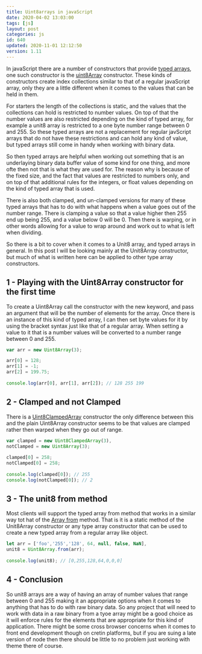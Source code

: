 ```yaml
---
title: Uint8arrays in javaScript
date: 2020-04-02 13:03:00
tags: [js]
layout: post
categories: js
id: 640
updated: 2020-11-01 12:12:50
version: 1.11
---
```


In javaScript there are a number of constructors that provide [typed arrays](https://developer.mozilla.org/en-US/docs/Web/JavaScript/Reference/Global_Objects/TypedArray), one such constructor is the [uint8Array](https://developer.mozilla.org/en-US/docs/Web/JavaScript/Reference/Global_Objects/Uint8Array) constructor. These kinds of constructors create index collections similar to that of a regular javaScript array, only they are a little different when it comes to the values that can be held in them.

For starters the length of the collections is static, and the values that the collections can hold is restricted to number values. On top of that the number values are also restricted depending on the kind of typed array, for example a unit8 array is restricted to a one byte number range between 0 and 255. So these typed arrays are not a replacement for regular javScript arrays that do not have these restrictions and can hold any kind of value, but typed arrays still come in handy when working with binary data.

So then typed arrays are helpful when working out something that is an underlaying binary data buffer value of some kind for one thing, and more ofte then not that is what they are used for. The reason why is because of the fixed size, and the fact that values are restricted to numbers only, and on top of that additional rules for the integers, or float values depending on the kind of typed array that is used. 

There is also both clamped, and un-clamped versions for many of these typed arrays that has to do with what happens when a value goes out of the number range. There is clamping a value so that a value higher then 255 end up being 255, and a value below 0 will be 0. Then there is warping, or in other words allowing for a value to wrap around and work out to what is left when dividing.

So there is a bit to cover when it comes to a Unit8 array, and typed arrays in general. In this post I will be looking mainly at the Unit8Array constructor, but much of what is written here can be applied to other type array constructors.

<!-- more -->

## 1 - Playing with the Uint8Array constructor for the first time

To create a Uint8Array call the constructor with the new keyword, and pass an argument that will be the number of elements for the array. Once there is an instance of this kind of typed array, I can then set byte values for it by using the bracket syntax just like that of a regular array. When setting a value to it that is a number values will be converted to a number range between 0 and 255.

```js
var arr = new Uint8Array(3);

arr[0] = 128;
arr[1] = -1;
arr[2] = 199.75;
 
console.log(arr[0], arr[1], arr[2]); // 128 255 199
```

## 2 - Clamped and not Clamped

There is a [Uint8ClampedArray](https://developer.mozilla.org/en-US/docs/Web/JavaScript/Reference/Global_Objects/Uint8ClampedArray) constructor the only difference between this and the plain Uint8Array constructor seems to be that values are clamped rather then warped when they go out of range.

```js
var clamped = new Uint8ClampedArray(3),
notClamped = new Uint8Array(3);
 
clamped[0] = 258;
notClamped[0] = 258;
 
console.log(clamped[0]); // 255
console.log(notClamped[0]); // 2
```

## 3 - The unit8 from method

Most clients will support the typed array from method that works in a similar way tot hat of the [Array from](/2020/01/27/js-array-from/) method. That is it is a static method of the Unit8Array constructor or any type array constructor that can be used to create a new typed array from a regular array like object.

```js
let arr = ['foo','255','128', 64, null, false, NaN],
unit8 = Uint8Array.from(arr);
 
console.log(unit8); // [0,255,128,64,0,0,0]
```

## 4 - Conclusion

So unit8 arrays are a way of having an array of number values that range between 0 and 255 making it an appropriate options when it comes to anything that has to do with raw binary data. So any project that will need to work with data in a raw binary from a tyoe array might be a good choice as it will enforce rules for the elements that are appropriate for this kind of application. There might be some cross browser concerns when it comes to front end development though on cretin platforms, but if you are suing a late version of node then there should be little to no problem just working with theme there of course.